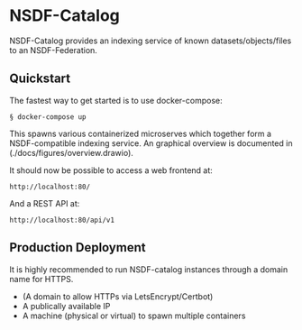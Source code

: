 # NSDF-Catalog

NSDF-Catalog provides an indexing service of known datasets/objects/files to an NSDF-Federation.

## Quickstart

The fastest way to get started is to use docker-compose:

    § docker-compose up

This spawns various containerized microserves which together form a NSDF-compatible indexing service.
An graphical overview is documented in (./docs/figures/overview.drawio).

It should now be possible to access a web frontend at:

    http://localhost:80/

And a REST API at:

    http://localhost:80/api/v1


## Production Deployment

It is highly recommended to run NSDF-catalog instances through a domain name for HTTPS.

 * (A domain to allow HTTPs via LetsEncrypt/Certbot)
 * A publically available IP
 * A machine (physical or virtual) to spawn multiple containers

